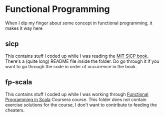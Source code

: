 # Functional Programming
When I dip my finger about some concept in functional programming, it makes it way here

## sicp
This contains stuff I coded up while I was reading the [MIT SICP book](http://mitpress.mit.edu/sicp/full-text/book/book.html). There's a (quite long) README file inside the folder. Do go through it if you want to go through the code in order of occurrence in the book.

## fp-scala
This contains stuff I coded up while I was working through
[Functional Programming in Scala](https://www.coursera.org/course/progfun) Coursera course.
This folder does not contain exercise solutions for the course, I don't want to contribute to feeding the cheaters.
